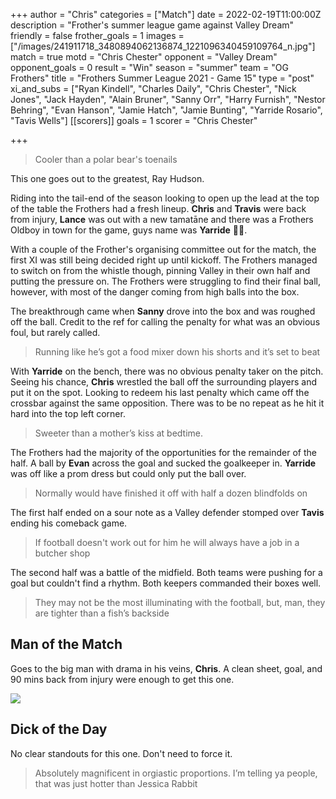 +++
author = "Chris"
categories = ["Match"]
date = 2022-02-19T11:00:00Z
description = "Frother's summer league game against Valley Dream"
friendly = false
frother_goals = 1
images = ["/images/241911718_3480894062136874_1221096340459109764_n.jpg"]
match = true
motd = "Chris Chester"
opponent = "Valley Dream"
opponent_goals = 0
result = "Win"
season = "summer"
team = "OG Frothers"
title = "Frothers Summer League 2021 - Game 15"
type = "post"
xi_and_subs = ["Ryan Kindell", "Charles Daily", "Chris Chester", "Nick Jones", "Jack Hayden", "Alain Bruner", "Sanny Orr", "Harry Furnish", "Nestor Behring", "Evan Hanson", "Jamie Hatch", "Jamie Bunting", "Yarride Rosario", "Tavis Wells"]
[[scorers]]
goals = 1
scorer = "Chris Chester"


+++
> Cooler than a polar bear's toenails

This one goes out to the greatest, Ray Hudson.

Riding into the tail-end of the season looking to open up the lead at the top of the table the Frothers had a fresh lineup. **Chris** and **Travis** were back from injury, **Lance** was out with a new tamatāne and there was a Frothers Oldboy in town for the game, guys name was **Yarride** 🤷‍♂️.

With a couple of the Frother's organising committee out for the match, the first XI was still being decided right up until kickoff. The Frothers managed to switch on from the whistle though, pinning Valley in their own half and putting the pressure on. The Frothers were struggling to find their final ball, however, with most of the danger coming from high balls into the box.

The breakthrough came when **Sanny** drove into the box and was roughed off the ball. Credit to the ref for calling the penalty for what was an obvious foul, but rarely called.

> Running like he’s got a food mixer down his shorts and it’s set to beat

With **Yarride** on the bench, there was no obvious penalty taker on the pitch. Seeing his chance, **Chris** wrestled the ball off the surrounding players and put it on the spot. Looking to redeem his last penalty which came off the crossbar against the same opposition. There was to be no repeat as he hit it hard into the top left corner.

> Sweeter than a mother’s kiss at bedtime.

The Frothers had the majority of the opportunities for the remainder of the half. A ball by **Evan** across the goal and sucked the goalkeeper in. **Yarride** was off like a prom dress but could only put the ball over.

> Normally would have finished it off with half a dozen blindfolds on

The first half ended on a sour note as a Valley defender stomped over **Tavis** ending his comeback game.

> If football doesn't work out for him he will always have a job in a butcher shop

The second half was a battle of the midfield. Both teams were pushing for a goal but couldn't find a rhythm. Both keepers commanded their boxes well.

> They may not be the most illuminating with the football, but, man, they are tighter than a fish’s backside

## Man of the Match

Goes to the big man with drama in his veins, **Chris**. A clean sheet, goal, and 90 mins back from injury were enough to get this one.

![](/images/chrisvolley.jpg)

## Dick of the Day

No clear standouts for this one. Don't need to force it.

> Absolutely magnificent in orgiastic proportions. I’m telling ya people, that was just hotter than Jessica Rabbit